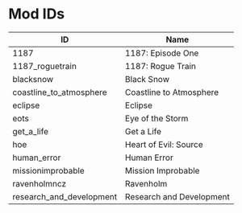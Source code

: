 # Mod IDs

| ID | Name |
| -- | ---- |
| 1187 | 1187: Episode One |
| 1187_roguetrain | 1187: Rogue Train |
| blacksnow | Black Snow |
| coastline_to_atmosphere | Coastline to Atmosphere |
| eclipse | Eclipse |
| eots | Eye of the Storm |
| get_a_life | Get a Life |
| hoe | Heart of Evil: Source |
| human_error | Human Error |
| missionimprobable | Mission Improbable |
| ravenholmncz | Ravenholm |
| research_and_development | Research and Development |
